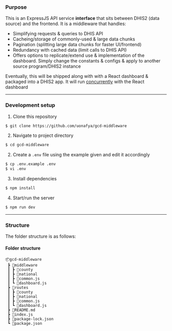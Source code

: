 ### Purpose

This is an ExpressJS API service **interface** that sits between DHIS2 (data source) and the frontend. It is a middleware that handles:

- Simplifying requests & queries to DHIS API
- Cacheing/storage of commonly-used & large data chunks
- Pagination (splitting large data chunks for faster UI/frontend)
- Redundancy with cached data (limit calls to DHIS API)
- Offers options to replicate/extend use & implementation of the dashboard. Simply change the constants & configs & apply to another source program/DHIS2 instance

Eventually, this will be shipped along with with a React dashboard & packaged into a DHIS2 app. It will run [concurrently](https://github.com/kimmobrunfeldt/concurrently) with the React dashboard

---

### Development setup
1. Clone this repository
``` bash
$ git clone https://github.com/uonafya/gcd-middleware
```

2. Navigate to project directory
``` bash
$ cd gcd-middleware
```

2. Create a ``` .env ``` file using the example given and edit it accordingly
``` bash
$ cp .env.example .env
$ vi .env
```

3. Install dependencies
``` bash
$ npm install
```

4. Start/run the server
``` bash
$ npm run dev
```

---

### Structure
The folder structure is as follows:
#### Folder structure
```
📦gcd-middleware
 ┣ 📂middleware
 ┃ ┣ 📂county
 ┃ ┣ 📂national
 ┃ ┣ 📜common.js
 ┃ ┗ 📜dashboard.js
 ┣ 📂routes
 ┃ ┣ 📂county
 ┃ ┣ 📂national
 ┃ ┣ 📜common.js
 ┃ ┗ 📜dashboard.js
 ┣ 📜README.md
 ┣ 📜index.js
 ┣ 📜package-lock.json
 ┗ 📜package.json
 ```